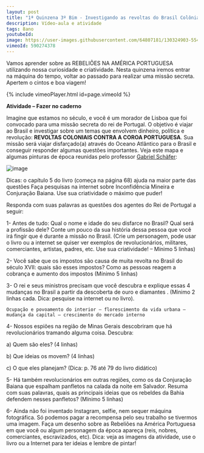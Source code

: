 ```yaml
---
layout: post
title: "1ª Quinzena 3º Bim - Investigando as revoltas do Brasil Colônia"
description: Vídeo-aula e atividade
tags: 8ano
youtubeId:
image: https://user-images.githubusercontent.com/64807181/130324903-554ba06f-2d52-4c7e-ad99-c7d8da6d42ba.png
vimeoId: 590274378 
---
```


Vamos aprender sobre as REBELIÕES NA AMÉRICA PORTUGUESA utilizando nossa curiosidade e criatividade. Nesta quinzena iremos entrar na máquina do tempo, voltar ao passado para realizar uma missão secreta. Apertem o cintos e boa viagem!

{% include vimeoPlayer.html id=page.vimeoId %}

**Atividade – Fazer no caderno**

Imagine que estamos no século, e você é um morador de Lisboa que foi convocado para uma missão secreta do rei de Portugal. O objetivo é viajar ao Brasil e investigar sobre um temas que envolvem dinheiro, política e revolução: **REVOLTAS COLONIAIS CONTRA A COROA PORTUGUESA**. Sua missão será viajar disfarçado(a) através do Oceano Atlântico para o Brasil e conseguir responder algumas questões importantes. Veja este mapa e algumas pinturas de época reunidas pelo professor [Gabriel Schäfer](http://schafergabriel.blogspot.com/): 

![image](https://user-images.githubusercontent.com/64807181/130324903-554ba06f-2d52-4c7e-ad99-c7d8da6d42ba.png)

Dicas: o capítulo 5 do livro (começa na página 68) ajuda na maior parte das questões Faça pesquisas na internet sobre Inconfidência Mineira e Conjuração Baiana. Use sua criatividade o máximo que puder!

Responda com suas palavras as questões dos agentes do Rei de Portugal a seguir:

1- Antes de tudo: Qual o nome e idade do seu disfarce no Brasil? Qual será a profissão dele? Conte um pouco da sua história dessa pessoa que você irá fingir que é durante a missão no Brasil. (Crie um personagem, pode usar o livro ou a internet se quiser ver exemplos de revolucionários, militares, comerciantes, artistas, padres, etc. Use sua criatividade! – Mínimo 5 linhas)

2- Você sabe que os impostos são causa de muita revolta no Brasil do século XVII: quais são esses impostos? Como as pessoas reagem a cobrança e aumento dos impostos (Mínimo 5 linhas)

3- O rei e seus ministros precisam que você descubra e explique essas 4 mudanças no Brasil a partir da descoberta de ouro e diamantes . (Mínimo 2 linhas cada. Dica: pesquise na internet ou no livro).

    Ocupação e povoamento do interior – florescimento da vida urbana – mudança da capital – crescimento do mercado interno

4- Nossos espiões na região de Minas Gerais descobriram que há revolucionários tramando alguma coisa. Descubra:

a) Quem são eles? (4 linhas)

b) Que ideias os movem? (4 linhas)

c) O que eles planejam? (Dica: p. 76 até 79 do livro didático)

5- Há também revolucionários em outras regiões, como os da Conjuração Baiana que espalham panfletos na calada da noite em Salvador. Resuma com suas palavras, quais as principais ideias que os rebeldes da Bahia defendem nesses panfletos? (Mínimo 5 linhas)

6- Ainda não foi inventado Instagram, selfie, nem sequer máquina fotográfica. Só podemos pagar a recompensa pelo seu trabalho se tivermos uma imagem. Faça um desenho sobre as Rebeliões na América Portuguesa em que você ou algum personagem da época apareça (reis, nobres, comerciantes, escravizados, etc). Dica: veja as imagens da atividade, use o livro ou a Internet para ter ideias e lembre de pintar!

